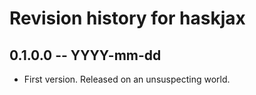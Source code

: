 # Revision history for haskjax

## 0.1.0.0 -- YYYY-mm-dd

* First version. Released on an unsuspecting world.
